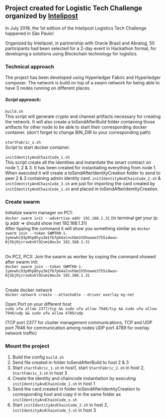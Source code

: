 ## Project created for Logistic Tech Challenge organized by [Intelipost](https://www.intelipost.com.br/)
In July 2018, the 1st edition of the Intelipost Logistics Tech Challenge happened in São Paulo!

Organized by Intelipost, in partnership with Oracle Brasil and Abralog, 50 participants had been selected for a 2-day event in Hackathon format, for developing a solutions using Blockchain technology for logistics.

### Technical approach
The project has been developed using Hyperledger Fabric and Hyperledger composer. The network is build on top of a swarn network for being able to have 3 nodes running on different places.<br/>
##### Script approach: <br/>
`build.sh`<br/> 
This script will generate crypto and channel artifacts necessary for creating the network. It will also create a toSendAfterBuild folder containing those artifacts for other node to be able to start their corresponding docker container. (don't forget to change BIN_DIR to your corresponding path)<br/><br/>
`startFabric_x.sh`<br/> 
Script to start docker container.<br/><br/>
`initIdentityAndChainCode_1.sh`<br/>
This script create all the identities and instantiate the smart contract on node 1, 2 & 3. It has been created for instantiating everything from node 1. When executed it will create a toSendAfterIdentityCreation folder to send to peer 2 & 3 containing admin identity card. `initIdentityAndChainCode_2.sh` & `initIdentityAndChainCode_3.sh` are just for importing the card created by `initIdentityAndChainCode_1.sh` and placed in toSendAfterIdentityCreation.

### Create swarm<br/>
Initialize swarm manager on PC1:<br/>
`docker swarm init --advertise-addr 192.168.1.31` (in terminal get your ip: ip addr  => should show inet 192.168.1.31)<br/>
After tipping the command it will show you something similar as `docker swarm join --token SWMTKN-1-1ymnwhc93p9hp8hyu3m1fb7p64alnvhbm1h5howee3755idwuo-0j5bj0jcrswbskl92vmi8eu3x 192.168.1.31` <br/><br/>


On PC2, PC3: Join the swarm as worker by coping the command showed after swarm init:<br/>
`docker swarm join --token SWMTKN-1-1ymnwhc93p9hp8hyu3m1fb7p64alnvhbm1h5howee3755idwuo-0j5bj0jcrswbskl92vmi8eu3x 192.168.1.31`<br/><br/>


Create docker network <br/>
`docker network create --attachable --driver overlay my-net`

Open Port on your different host <br/>
`sudo ufw allow 2377/tcp && sudo ufw allow 7946/tcp && sudo ufw allow 7946/udp && sudo ufw allow 4789/udp`

(TCP port 2377 for cluster management communications, TCP and UDP port 7946 for communication among nodes UDP port 4789 for overlay network traffic)

### Mount the project<br/>
1. Build the config `build.sh`
2. Send file created in folder toSendAfterBuild to host 2 & 3
3. Start `startFabric_1.sh` in host1, start `StartFabric_2.sh` in host 2, `StartFabric_3.sh` in host 3
4. Create the identity and chaincode instantiation by executing `initIdentityAndChainCode_1.sh` in host 1
5. Send the card created in folder toSendAfterIdentityCreation to corresponding host and copy it in the same folder as `initIdentityAndChainCode_x.sh`
6. Start `initIdentityAndChainCode_2.sh` in host 2, `initIdentityAndChainCode_3.sh` in host 3
